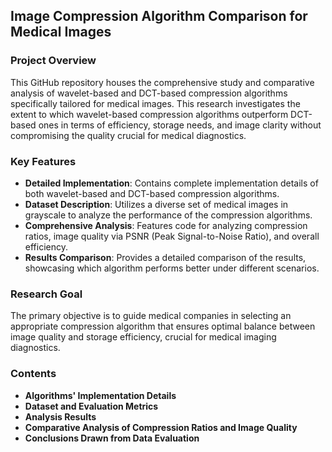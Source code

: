 ## Image Compression Algorithm Comparison for Medical Images

### Project Overview
This GitHub repository houses the comprehensive study and comparative analysis of wavelet-based and DCT-based compression algorithms specifically tailored for medical images. This research investigates the extent to which wavelet-based compression algorithms outperform DCT-based ones in terms of efficiency, storage needs, and image clarity without compromising the quality crucial for medical diagnostics.

### Key Features
- **Detailed Implementation**: Contains complete implementation details of both wavelet-based and DCT-based compression algorithms.
- **Dataset Description**: Utilizes a diverse set of medical images in grayscale to analyze the performance of the compression algorithms.
- **Comprehensive Analysis**: Features code for analyzing compression ratios, image quality via PSNR (Peak Signal-to-Noise Ratio), and overall efficiency.
- **Results Comparison**: Provides a detailed comparison of the results, showcasing which algorithm performs better under different scenarios.

### Research Goal
The primary objective is to guide medical companies in selecting an appropriate compression algorithm that ensures optimal balance between image quality and storage efficiency, crucial for medical imaging diagnostics.

### Contents
- **Algorithms' Implementation Details**
- **Dataset and Evaluation Metrics**
- **Analysis Results**
- **Comparative Analysis of Compression Ratios and Image Quality**
- **Conclusions Drawn from Data Evaluation**
